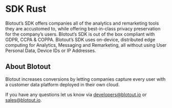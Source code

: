# SDK Rust

Blotout’s SDK offers companies all of the analytics and remarketing tools they are accustomed to,
while offering best-in-class privacy preservation for the company’s users. Blotout’s SDK is out of the
box compliant with GDPR, CCPA & COPPA. Blotout’s SDK uses on-device, distributed edge
computing for Analytics, Messaging and Remarketing, all without using User Personal Data, Device
IDs or IP Addresses.


## About Blotout
Blotout increases conversions by letting companies capture every user with a customer data platform deployed in their own cloud.

If you have any questions let us know via [developers@blotout.io](mailto:developers@blotout.io) or [sales@blotout.io](mailto:sales@blotout.io). 
